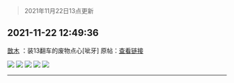> 2021年11月22日13点更新
<link rel="stylesheet" href="https://cdn.jsdelivr.net/gh/taotie6/sampleJSON@main/css/photo_show.css">
<meta name="referrer" content="no-referrer" />


 ## 2021-11-22 12:49:36 

 [㪚木](https://www.coolapk.com/feed/31637727?shareKey=YWYxMTEwYTY1Mzk5NjE5YjIzZjQ~) ：装13翻车的废物点心[呲牙]
原帖<!--break-->：<a class="feed-link-url" href="https://www.coolapk.com/feed/31624311?shareKey=ZjlmNzkxM2I2YzA4NjE5YjIwZmU~&amp;shareUid=1081091&amp;shareFrom=com.coolapk.market_11.4.5" title="https://www.coolapk.com/feed/31624311?shareKey=ZjlmNzkxM2I2YzA4NjE5YjIwZmU~&amp;shareUid=1081091&amp;shareFrom=com.coolapk.market_11.4.5" target="_blank" rel="nofollow">查看链接</a> 

<div class="album">
<img class="img-item" src="http://image.coolapk.com/feed/2021/1122/12/1081091_5fdd6556_6404_2873_369@1080x1093.png" />
<img class="img-item" src="http://image.coolapk.com/feed/2021/1122/12/1081091_85dceceb_6404_2877_278@1080x4028.png" />
<img class="img-item" src="http://image.coolapk.com/feed/2021/1122/12/1081091_e3eb6f78_6404_2888_416@1080x2112.png" />
<img class="img-item" src="http://image.coolapk.com/feed/2021/1122/07/1081091_93cb9288_7226_3931_570@1440x1920.jpeg" />
<img class="img-item" src="http://image.coolapk.com/feed/2021/1122/07/1081091_3696775c_7226_3928_858@960x1707.jpeg" />
</div>

 ------- 

